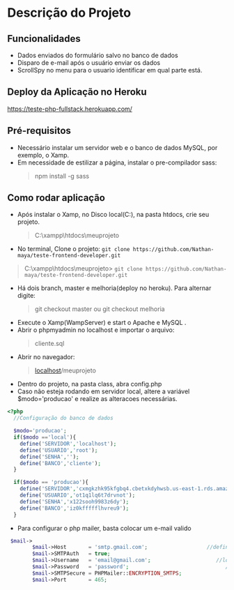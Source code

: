 # Descrição do Projeto

## Funcionalidades
* Dados enviados do formulário salvo no banco de dados
* Disparo de e-mail após o usuário enviar os dados
* ScrollSpy no menu para o usuario identificar em qual parte está.


## Deploy da Aplicação no Heroku
<https://teste-php-fullstack.herokuapp.com/>

## Pré-requisitos
* Necessário instalar um servidor web e o banco de dados MySQL, por exemplo, o Xamp.
* Em necessidade de estilizar a página, instalar o pre-compilador sass:
  > npm install -g sass

## Como rodar aplicação
* Após instalar o Xamp, no Disco local(C:), na pasta htdocs, crie seu projeto.
  >C:\xampp\htdocs\meuprojeto
* No terminal, Clone o projeto:
```git clone https://github.com/Nathan-maya/teste-frontend-developer.git```
>C:\xampp\htdocs\meuprojeto> ```git clone https://github.com/Nathan-maya/teste-frontend-developer.git ```
* Há dois branch, master e melhoria(deploy no heroku). Para alternar digite:
  >git checkout master
  ou
  >git checkout melhoria
* Execute o Xamp(WampServer) e start o Apache e MySQL .
* Abrir o phpmyadmin no localhost e importar o arquivo: 
  >cliente.sql
* Abrir no navegador:
  >[localhost](http://localhost/)/meuprojeto
* Dentro do projeto, na pasta class, abra config.php
* Caso não esteja rodando em servidor local, altere a variável $modo='producao' e realize as alteracoes necessárias.
~~~PHP
<?php
  //Configuração do banco de dados

  $modo='producao';
  if($modo =='local'){
    define('SERVIDOR','localhost');
    define('USUARIO','root');
    define('SENHA','');
    define('BANCO','cliente');  
  }

  if($modo == 'producao'){
    define('SERVIDOR','cxmgkzhk95kfgbq4.cbetxkdyhwsb.us-east-1.rds.amazonaws.com');
    define('USUARIO','ot1q1lq6t7drvnot');
    define('SENHA','x122sooh9983z6dy');
    define('BANCO','iz0kffffflhvreu9');
  }
~~~
* Para configurar o php mailer, basta colocar um e-mail valido
~~~PHP
 $mail->
        $mail->Host       = 'smtp.gmail.com';                   //definindo SMTP server de envio
        $mail->SMTPAuth   = true;                                   
        $mail->Username   = 'email@gmail.com';                     //login do email 
        $mail->Password   = 'password';                               //senha de app
        $mail->SMTPSecure = PHPMailer::ENCRYPTION_SMTPS;            
        $mail->Port       = 465;
~~~

